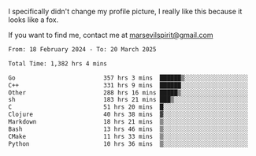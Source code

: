 I specifically didn't change my profile picture, I really like this because it looks like a fox.

If you want to find me, contact me at marsevilspirit@gmail.com

<!--START_SECTION:waka-->

```txt
From: 18 February 2024 - To: 20 March 2025

Total Time: 1,382 hrs 4 mins

Go                         357 hrs 3 mins  ██████▒░░░░░░░░░░░░░░░░░░   25.84 %
C++                        331 hrs 9 mins  ██████░░░░░░░░░░░░░░░░░░░   23.96 %
Other                      288 hrs 16 mins █████▒░░░░░░░░░░░░░░░░░░░   20.86 %
sh                         183 hrs 21 mins ███▒░░░░░░░░░░░░░░░░░░░░░   13.27 %
C                          51 hrs 20 mins  █░░░░░░░░░░░░░░░░░░░░░░░░   03.72 %
Clojure                    40 hrs 38 mins  ▓░░░░░░░░░░░░░░░░░░░░░░░░   02.94 %
Markdown                   18 hrs 21 mins  ▒░░░░░░░░░░░░░░░░░░░░░░░░   01.33 %
Bash                       13 hrs 46 mins  ▒░░░░░░░░░░░░░░░░░░░░░░░░   01.00 %
CMake                      11 hrs 33 mins  ▒░░░░░░░░░░░░░░░░░░░░░░░░   00.84 %
Python                     10 hrs 36 mins  ▒░░░░░░░░░░░░░░░░░░░░░░░░   00.77 %
```

<!--END_SECTION:waka-->
